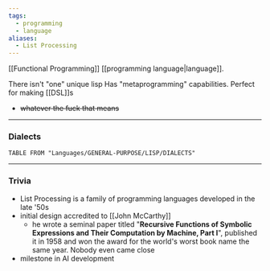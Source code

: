 ```yaml
---
tags:
  - programming
  - language
aliases:
  - List Processing
---
```

[[Functional Programming]] [[programming language|language]].

There isn't "one" unique lisp
Has "metaprogramming" capabilities. Perfect for making [[DSL]]s
- ~~whatever the fuck that means~~

---

### Dialects

```dataview
TABLE FROM "Languages/GENERAL-PURPOSE/LISP/DIALECTS"
```

---

### Trivia

- List Processing is a family of programming languages developed in the late '50s
- initial design accredited to [[John McCarthy]]
	- he wrote a seminal paper titled "**Recursive Functions of Symbolic Expressions and Their Computation by Machine, Part I**", published it in 1958 and won the award for the world's worst book name the same year. Nobody even came close
- milestone in AI development